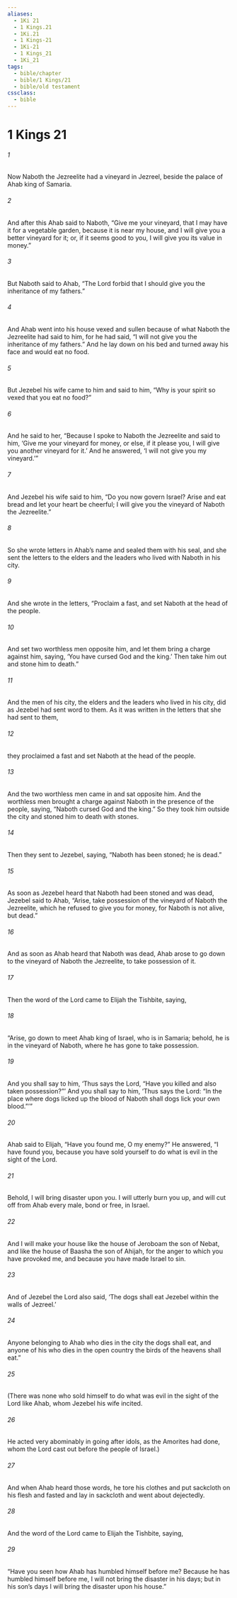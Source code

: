 ```yaml
---
aliases:
  - 1Ki 21
  - 1 Kings.21
  - 1Ki.21
  - 1 Kings-21
  - 1Ki-21
  - 1 Kings_21
  - 1Ki_21
tags:
  - bible/chapter
  - bible/1 Kings/21
  - bible/old testament
cssclass:
  - bible
---
```


# 1 Kings 21

###### 1
Now Naboth the Jezreelite had a vineyard in Jezreel, beside the palace of Ahab king of Samaria.
###### 2
And after this Ahab said to Naboth, “Give me your vineyard, that I may have it for a vegetable garden, because it is near my house, and I will give you a better vineyard for it; or, if it seems good to you, I will give you its value in money.”
###### 3
But Naboth said to Ahab, “The Lord forbid that I should give you the inheritance of my fathers.”
###### 4
And Ahab went into his house vexed and sullen because of what Naboth the Jezreelite had said to him, for he had said, “I will not give you the inheritance of my fathers.” And he lay down on his bed and turned away his face and would eat no food.
###### 5
But Jezebel his wife came to him and said to him, “Why is your spirit so vexed that you eat no food?”
###### 6
And he said to her, “Because I spoke to Naboth the Jezreelite and said to him, ‘Give me your vineyard for money, or else, if it please you, I will give you another vineyard for it.’ And he answered, ‘I will not give you my vineyard.’”
###### 7
And Jezebel his wife said to him, “Do you now govern Israel? Arise and eat bread and let your heart be cheerful; I will give you the vineyard of Naboth the Jezreelite.”
###### 8
So she wrote letters in Ahab’s name and sealed them with his seal, and she sent the letters to the elders and the leaders who lived with Naboth in his city.
###### 9
And she wrote in the letters, “Proclaim a fast, and set Naboth at the head of the people.
###### 10
And set two worthless men opposite him, and let them bring a charge against him, saying, ‘You have cursed God and the king.’ Then take him out and stone him to death.”
###### 11
And the men of his city, the elders and the leaders who lived in his city, did as Jezebel had sent word to them. As it was written in the letters that she had sent to them,
###### 12
they proclaimed a fast and set Naboth at the head of the people.
###### 13
And the two worthless men came in and sat opposite him. And the worthless men brought a charge against Naboth in the presence of the people, saying, “Naboth cursed God and the king.” So they took him outside the city and stoned him to death with stones.
###### 14
Then they sent to Jezebel, saying, “Naboth has been stoned; he is dead.”
###### 15
As soon as Jezebel heard that Naboth had been stoned and was dead, Jezebel said to Ahab, “Arise, take possession of the vineyard of Naboth the Jezreelite, which he refused to give you for money, for Naboth is not alive, but dead.”
###### 16
And as soon as Ahab heard that Naboth was dead, Ahab arose to go down to the vineyard of Naboth the Jezreelite, to take possession of it.
###### 17
Then the word of the Lord came to Elijah the Tishbite, saying,
###### 18
“Arise, go down to meet Ahab king of Israel, who is in Samaria; behold, he is in the vineyard of Naboth, where he has gone to take possession.
###### 19
And you shall say to him, ‘Thus says the Lord, “Have you killed and also taken possession?”’ And you shall say to him, ‘Thus says the Lord: “In the place where dogs licked up the blood of Naboth shall dogs lick your own blood.”’”
###### 20
Ahab said to Elijah, “Have you found me, O my enemy?” He answered, “I have found you, because you have sold yourself to do what is evil in the sight of the Lord.
###### 21
Behold, I will bring disaster upon you. I will utterly burn you up, and will cut off from Ahab every male, bond or free, in Israel.
###### 22
And I will make your house like the house of Jeroboam the son of Nebat, and like the house of Baasha the son of Ahijah, for the anger to which you have provoked me, and because you have made Israel to sin.
###### 23
And of Jezebel the Lord also said, ‘The dogs shall eat Jezebel within the walls of Jezreel.’
###### 24
Anyone belonging to Ahab who dies in the city the dogs shall eat, and anyone of his who dies in the open country the birds of the heavens shall eat.”
###### 25
(There was none who sold himself to do what was evil in the sight of the Lord like Ahab, whom Jezebel his wife incited.
###### 26
He acted very abominably in going after idols, as the Amorites had done, whom the Lord cast out before the people of Israel.)
###### 27
And when Ahab heard those words, he tore his clothes and put sackcloth on his flesh and fasted and lay in sackcloth and went about dejectedly.
###### 28
And the word of the Lord came to Elijah the Tishbite, saying,
###### 29
“Have you seen how Ahab has humbled himself before me? Because he has humbled himself before me, I will not bring the disaster in his days; but in his son’s days I will bring the disaster upon his house.”



